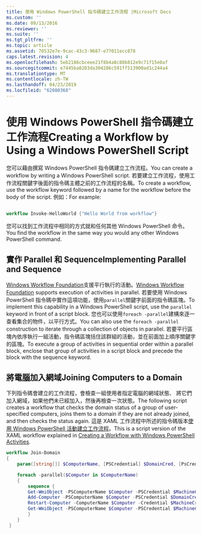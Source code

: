 ```yaml
---
title: 使用 Windows PowerShell 指令碼建立工作流程 |Microsoft Docs
ms.custom: ''
ms.date: 09/13/2016
ms.reviewer: ''
ms.suite: ''
ms.tgt_pltfrm: ''
ms.topic: article
ms.assetid: 70532e7e-9cac-43c3-9687-e77011ecc878
caps.latest.revision: 4
ms.openlocfilehash: 5eb2186cbceee21f8b4a8c88b812e9c71f15e0af
ms.sourcegitcommit: e7445ba8203da304286c591ff513900ad1c244a4
ms.translationtype: MT
ms.contentlocale: zh-TW
ms.lasthandoff: 04/23/2019
ms.locfileid: "62080368"
---
```

# <a name="creating-a-workflow-by-using-a-windows-powershell-script"></a><span data-ttu-id="4688f-102">使用 Windows PowerShell 指令碼建立工作流程</span><span class="sxs-lookup"><span data-stu-id="4688f-102">Creating a Workflow by Using a Windows PowerShell Script</span></span>

<span data-ttu-id="4688f-103">您可以藉由撰寫 Windows PowerShell 指令碼建立工作流程。</span><span class="sxs-lookup"><span data-stu-id="4688f-103">You can create a workflow by writing a Windows PowerShell script.</span></span> <span data-ttu-id="4688f-104">若要建立工作流程，使用工作流程關鍵字後面的指令碼主體之前的工作流程的名稱。</span><span class="sxs-lookup"><span data-stu-id="4688f-104">To create a workflow, use the workflow keyword followed by a name for the workflow before the body of the script.</span></span> <span data-ttu-id="4688f-105">例如：</span><span class="sxs-lookup"><span data-stu-id="4688f-105">For example:</span></span>

```powershell

workflow Invoke-HelloWorld {"Hello World from workflow"}
```

<span data-ttu-id="4688f-106">您可以找到工作流程中相同的方式就和任何其他 Windows PowerShell 命令。</span><span class="sxs-lookup"><span data-stu-id="4688f-106">You find the workflow in the same way you would any other Windows PowerShell command.</span></span>

## <a name="implementing-parallel-and-sequence"></a><span data-ttu-id="4688f-107">實作 Parallel 和 Sequence</span><span class="sxs-lookup"><span data-stu-id="4688f-107">Implementing Parallel and Sequence</span></span>

<span data-ttu-id="4688f-108">[Windows Workflow Foundation](https://msdn.microsoft.com/en-us/library/ms735967.aspx)支援平行執行的活動。</span><span class="sxs-lookup"><span data-stu-id="4688f-108">[Windows Workflow Foundation](https://msdn.microsoft.com/en-us/library/ms735967.aspx) supports execution of activities in parallel.</span></span> <span data-ttu-id="4688f-109">若要使用 Windows PowerShell 指令碼中實作這項功能，使用`parallel`關鍵字前面的指令碼區塊。</span><span class="sxs-lookup"><span data-stu-id="4688f-109">To implement this capability in a Windows PowerShell script, use the `parallel` keyword in front of a script block.</span></span> <span data-ttu-id="4688f-110">您也可以使用`foreach -parallel`建構來逐一查看集合的物件，以平行方式。</span><span class="sxs-lookup"><span data-stu-id="4688f-110">You can also use the `foreach -parallel` construction to iterate through a collection of objects in parallel.</span></span> <span data-ttu-id="4688f-111">若要平行區塊內依序執行一組活動，指令碼區塊括住該群組的活動，並在前面加上順序關鍵字的區塊。</span><span class="sxs-lookup"><span data-stu-id="4688f-111">To execute a group of activities in sequential order within a parallel block, enclose that group of activities in a script block and precede the block with the sequence keyword.</span></span>

## <a name="joining-computers-to-a-domain"></a><span data-ttu-id="4688f-112">將電腦加入網域</span><span class="sxs-lookup"><span data-stu-id="4688f-112">Joining Computers to a Domain</span></span>

<span data-ttu-id="4688f-113">下列指令碼會建立的工作流程，會檢查一組使用者指定電腦的網域狀態、 將它們加入網域，如果他們未已經加入，然後再檢查一次狀態。</span><span class="sxs-lookup"><span data-stu-id="4688f-113">The following script creates a workflow that checks the domain status of a group of user-specified computers, joins them to a domain if they are not already joined, and then checks the status again.</span></span> <span data-ttu-id="4688f-114">這是 XAML 工作流程中所述的指令碼版本[使用 Windows PowerShell 活動建立工作流程](./creating-a-workflow-with-windows-powershell-activities.md)。</span><span class="sxs-lookup"><span data-stu-id="4688f-114">This is a script version of the XAML workflow explained in [Creating a Workflow with Windows PowerShell Activities](./creating-a-workflow-with-windows-powershell-activities.md).</span></span>

```powershell
workflow Join-Domain
{
    param([string[]] $ComputerName, [PSCredential] $DomainCred, [PsCredential] $MachineCred)

    foreach -parallel($Computer in $ComputerName)
    {
        sequence {
        Get-WmiObject -PSComputerName $Computer -PSCredential $MachineCred
        Add-Computer -PSComputerName $Computer -PSCredential $DomainCred
        Restart-Computer -ComputerName $Computer -Credential $MachineCred -For PowerShell -Force -Wait -PSComputerName ""
        Get-WmiObject -PSComputerName $Computer -PSCredential $MachineCred
        }
    }
 }

```